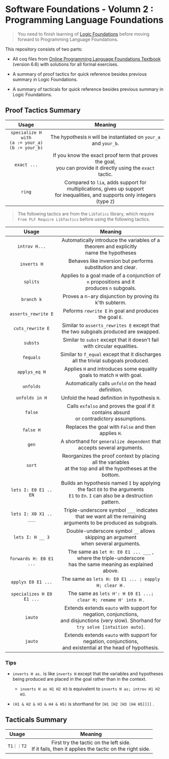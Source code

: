 # Software Foundations - Volumn 2 : Programming Language Foundations

> You need to finish learning of [Logic Foundations](https://github.com/JacyCui/SF-LF) before moving forward to Programming Language Foundations.

This repository consists of two parts:

- All coq files from [Online Programming Language Foundations Textbook](https://softwarefoundations.cis.upenn.edu/plf-current/index.html) (version 6.6) with solutions for all formal exercises.
- A summary of proof tactics for quick reference besides previous summary in Logic Foundations.

- A summary of tacticals for quick reference besides previous summary in Logic Foundations.



## Proof Tactics Summary

|                            Usage                             |                           Meaning                            |
| :----------------------------------------------------------: | :----------------------------------------------------------: |
| `specialize H with`<br />`(a := your_a)`<br />`(b := your_b)` | The hypothesis `H` will be instantiated on `your_a` and `your_b`. |
|                         `exact ...`                          | If you know the exact proof term that proves the goal,<br />you can provide it directly using the `exact` tactic. |
|                            `ring`                            | Compared to `lia`, adds support for multiplications, gives up support<br />for inequalities, and supports only integers (type `Z`) |

> The following tactics are from the `LibTatics` library, which require `From PLF Require LibTactics` before using the following tactics.

|           Usage           |                           Meaning                            |
| :-----------------------: | :----------------------------------------------------------: |
|       `introv H...`       | Automatically introduce the  variables of a theorem and explicitly<br /> name the hypotheses |
|        `inverts H`        | Behaves like inversion but performs substitution and clear.  |
|         `splits`          | Applies to a goal made of a conjunction of `n` propositions and it<br /> produces `n` subgoals. |
|        `branch k`         |   Proves a n-ary disjunction by proving its k'th subterm.    |
|    `asserts_rewrite E`    |    Peforms `rewrite E` in goal and produces the goal `E`.    |
|     `cuts_rewrite E`      | Similar to `asserts_rewrites E` except that<br />the two subgoals produced are swapped. |
|         `substs`          | Similar to `subst` except that it doesn't fail with circular equalities. |
|         `fequals`         | Similar to `f_equal` except that it discharges all the trivial subgoals produced. |
|       `applys_eq H`       | Applies `H` and introduces some equality goals to match `H` with goal. |
|         `unfolds`         |     Automatically calls `unfold` on the head definition.     |
|      `unfolds in H`       |        Unfold the head definition in hypothesis `H`.         |
|          `false`          | Calls `exfalso` and proves the goal if it contains absurd<br />or contradictory assumptions. |
|         `false H`         |     Replaces the goal with `False` and then applies `H`.     |
|           `gen`           | A shorthand for `generalize dependent` that accepts several arguments. |
|          `sort`           | Reorganizes the proof context by placing all the variables<br />at the top and all the hypotheses at the bottom. |
|   `lets I: E0 E1 .. EN`   | Builds an hypothesis named `I` by applying the fact `E0` to the arguments<br />`E1` to `En`. `I` can also be a destruction pattern. |
|  `lets I: X0 X1 .. ___`   | Triple-underscore symbol `___` indicates that we want all the remaining<br />arguments to be produced as subgoals. |
|     `lets I: H __ 3`      | Double-underscore symbol `__` allows skipping an argument<br />when several arguments. |
|  `forwards H: E0 E1 ...`  | The same as `let H: E0 E1 ... ___` , where the triple-underscore<br />has the same meaning as explained above. |
|    `applys E0 E1 ...`     |    The same as `lets H: E0 E1 ... ; eapply H; clear H` .     |
| `specializes H E0 E1 ...` | The same as `lets H': H E0 E1 ...; clear H; remame H' into H` . |
|          `iauto`          | Extends extends `eauto` with support for negation, conjunctions,<br />and disjunctions (very slow). Shorhand for `try solve [intuition auto]`. |
|          `jauto`          | Extends extends `eauto` with support for negation, conjunctions,<br />and existential at the head of hypothesis. |

### Tips

- `inverts H as.` is like `inverts H` except that the variables and hypotheses being produced are placed in the goal rather than in the context.
    - `inverts H as H1 H2 H3` is equivalent to `inverts H as; introv H1 H2 H3`.

- `(H1 & H2 & H3 & H4 & H5)` is shorthand for `[H1 [H2 [H3 [H4 H5]]]]` .



## Tacticals Summary

|   Usage    |                           Meaning                            |
| :--------: | :----------------------------------------------------------: |
| `T1｜｜T2` | First try the tactic on the left side.<br /> If it fails, then it applies the tactic on the right side. |

